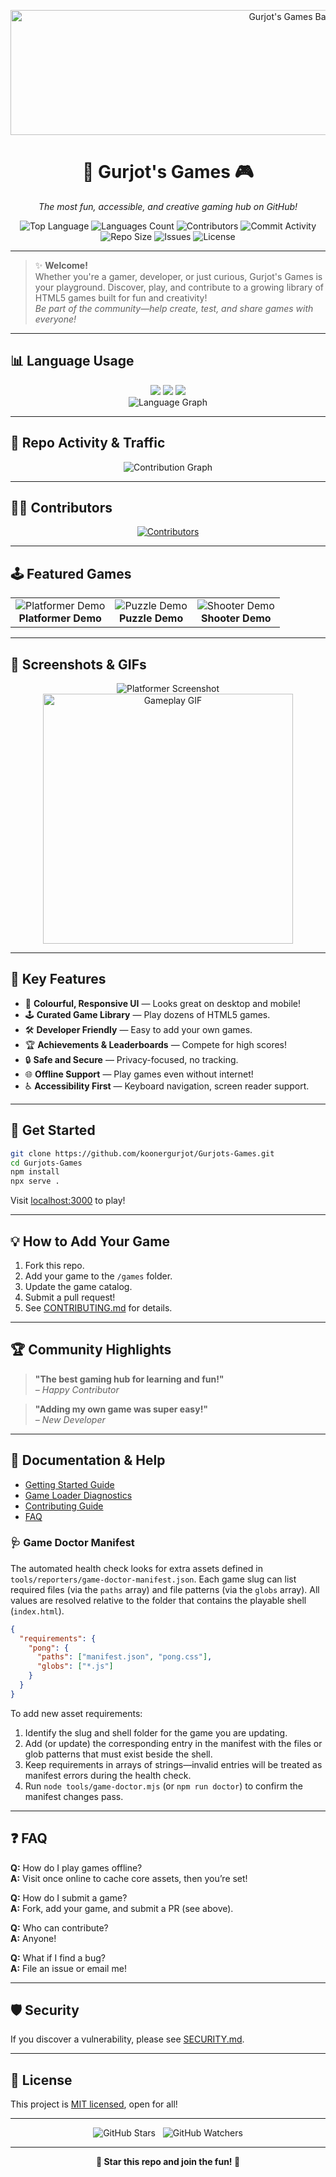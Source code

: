 <p align="center">
  <img src="https://github.com/koonergurjot/Gurjots-Games/raw/main/assets/gurjots-games-banner.png" alt="Gurjot's Games Banner" width="900" height="200">
</p>

<h1 align="center">🎉 Gurjot's Games 🎮</h1>

<p align="center">
  <i>The most fun, accessible, and creative gaming hub on GitHub!</i>
</p>

<p align="center">
  <img src="https://img.shields.io/github/languages/top/koonergurjot/Gurjots-Games?style=for-the-badge&color=brightgreen" alt="Top Language">
  <img src="https://img.shields.io/github/languages/count/koonergurjot/Gurjots-Games?style=for-the-badge&color=blue" alt="Languages Count">
  <img src="https://img.shields.io/github/contributors/koonergurjot/Gurjots-Games?style=for-the-badge&color=orange" alt="Contributors">
  <img src="https://img.shields.io/github/commit-activity/m/koonergurjot/Gurjots-Games?style=for-the-badge&color=yellow" alt="Commit Activity">
  <img src="https://img.shields.io/github/repo-size/koonergurjot/Gurjots-Games?style=for-the-badge&color=purple" alt="Repo Size">
  <img src="https://img.shields.io/github/issues/koonergurjot/Gurjots-Games?style=for-the-badge&color=pink" alt="Issues">
  <img src="https://img.shields.io/github/license/koonergurjot/Gurjots-Games?style=for-the-badge&color=red" alt="License">
</p>

---

> ✨ **Welcome!**  
> Whether you're a gamer, developer, or just curious, Gurjot's Games is your playground. Discover, play, and contribute to a growing library of HTML5 games built for fun and creativity!  
> *Be part of the community—help create, test, and share games with everyone!*

---

## 📊 Language Usage

<p align="center">
  <img src="https://img.shields.io/badge/JavaScript-80%25-yellow?style=flat-square">
  <img src="https://img.shields.io/badge/HTML-15%25-orange?style=flat-square">
  <img src="https://img.shields.io/badge/CSS-5%25-blue?style=flat-square">
  <br>
  <img src="https://github-readme-stats.vercel.app/api/top-langs/?username=koonergurjot&repo=Gurjots-Games&layout=compact&theme=tokyonight" alt="Language Graph"/>
</p>

---

## 🚦 Repo Activity & Traffic

<p align="center">
  <img src="https://github-readme-activity-graph.vercel.app/graph?username=koonergurjot&repo=Gurjots-Games&theme=react-dark" alt="Contribution Graph"/>
</p>

---

## 🧑‍💻 Contributors

<p align="center">
  <a href="https://github.com/koonergurjot/Gurjots-Games/graphs/contributors">
    <img src="https://contrib.rocks/image?repo=koonergurjot/Gurjots-Games" alt="Contributors"/>
  </a>
</p>

---

## 🕹️ Featured Games

<table>
  <tr>
    <td align="center">
      <img src="https://via.placeholder.com/120x60?text=Platformer" alt="Platformer Demo"/><br>
      <b>Platformer Demo</b>
    </td>
    <td align="center">
      <img src="https://via.placeholder.com/120x60?text=Puzzle" alt="Puzzle Demo"/><br>
      <b>Puzzle Demo</b>
    </td>
    <td align="center">
      <img src="https://via.placeholder.com/120x60?text=Shooter" alt="Shooter Demo"/><br>
      <b>Shooter Demo</b>
    </td>
  </tr>
</table>

---

## 📸 Screenshots & GIFs

<p align="center">
  <img src="https://via.placeholder.com/400x200?text=Platformer+Demo" alt="Platformer Screenshot"/>
  <img src="https://media.giphy.com/media/v1.Y2lkPTc5MGI3NjExd2k0ODRsaGQ1cGd0YjM4bTZudGZ4a3FqMnkxM2Ftdzg2eWZyM2x2eSZlcD12MV9naWZzX3NlYXJjaCZjdD1n/giphy.gif" alt="Gameplay GIF" width="400"/>
</p>

---

## 🌈 Key Features

- 🎨 **Colourful, Responsive UI** — Looks great on desktop and mobile!
- 🕹️ **Curated Game Library** — Play dozens of HTML5 games.
- 🛠️ **Developer Friendly** — Easy to add your own games.
- 🏆 **Achievements & Leaderboards** — Compete for high scores!
- 🔒 **Safe and Secure** — Privacy-focused, no tracking.
- 🌐 **Offline Support** — Play games even without internet!
- ♿ **Accessibility First** — Keyboard navigation, screen reader support.

---

## 🚀 Get Started

```bash
git clone https://github.com/koonergurjot/Gurjots-Games.git
cd Gurjots-Games
npm install
npx serve .
```
Visit [localhost:3000](http://localhost:3000) to play!

---

## 💡 How to Add Your Game

1. Fork this repo.
2. Add your game to the `/games` folder.
3. Update the game catalog.
4. Submit a pull request!
5. See [CONTRIBUTING.md](CONTRIBUTING.md) for details.

---

## 🏆 Community Highlights

> **"The best gaming hub for learning and fun!"**  
> *– Happy Contributor*

> **"Adding my own game was super easy!"**  
> *– New Developer*

---

## 📖 Documentation & Help

- [Getting Started Guide](#-get-started)
- [Game Loader Diagnostics](games/common/diagnostics/README.md)
- [Contributing Guide](CONTRIBUTING.md)
- [FAQ](#-faq)

### 🩺 Game Doctor Manifest

The automated health check looks for extra assets defined in
`tools/reporters/game-doctor-manifest.json`. Each game slug can list
required files (via the `paths` array) and file patterns (via the `globs`
array). All values are resolved relative to the folder that contains the
playable shell (`index.html`).

```json
{
  "requirements": {
    "pong": {
      "paths": ["manifest.json", "pong.css"],
      "globs": ["*.js"]
    }
  }
}
```

To add new asset requirements:

1. Identify the slug and shell folder for the game you are updating.
2. Add (or update) the corresponding entry in the manifest with the files
   or glob patterns that must exist beside the shell.
3. Keep requirements in arrays of strings—invalid entries will be treated
   as manifest errors during the health check.
4. Run `node tools/game-doctor.mjs` (or `npm run doctor`) to confirm the
   manifest changes pass.

---

## ❓ FAQ

**Q:** How do I play games offline?  
**A:** Visit once online to cache core assets, then you’re set!

**Q:** How do I submit a game?  
**A:** Fork, add your game, and submit a PR (see above).

**Q:** Who can contribute?  
**A:** Anyone!

**Q:** What if I find a bug?  
**A:** File an issue or email me!

---

## 🛡️ Security

If you discover a vulnerability, please see [SECURITY.md](SECURITY.md).

---

## 📄 License

This project is [MIT licensed](LICENSE), open for all!

---

<p align="center">
  <img src="https://img.shields.io/github/stars/koonergurjot/Gurjots-Games?style=social" alt="GitHub Stars"/> &nbsp;
  <img src="https://img.shields.io/github/watchers/koonergurjot/Gurjots-Games?style=social" alt="GitHub Watchers"/>
</p>

---

<p align="center">
  <b>🌟 Star this repo and join the fun! 🌟</b>
</p>
